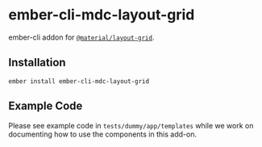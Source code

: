 ember-cli-mdc-layout-grid
======================

ember-cli addon for [`@material/layout-grid`](https://github.com/material-components/material-components-web/tree/master/packages/mdc-layout-grid).

Installation
------------

    ember install ember-cli-mdc-layout-grid
    
Example Code
---------------

Please see example code in `tests/dummy/app/templates` while we work on documenting how to 
use the components in this add-on.
